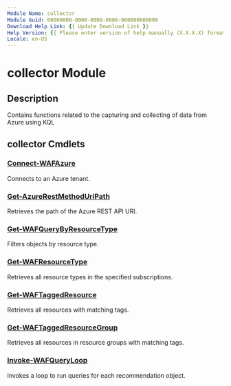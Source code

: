```yaml
---
Module Name: collector
Module Guid: 00000000-0000-0000-0000-000000000000
Download Help Link: {{ Update Download Link }}
Help Version: {{ Please enter version of help manually (X.X.X.X) format }}
Locale: en-US
---
```


# collector Module
## Description
Contains functions related to the capturing and collecting of data from Azure using KQL

## collector Cmdlets
### [Connect-WAFAzure](Connect-WAFAzure.md)
Connects to an Azure tenant.

### [Get-AzureRestMethodUriPath](Get-AzureRestMethodUriPath.md)
Retrieves the path of the Azure REST API URI.

### [Get-WAFQueryByResourceType](Get-WAFQueryByResourceType.md)
Filters objects by resource type.

### [Get-WAFResourceType](Get-WAFResourceType.md)
Retrieves all resource types in the specified subscriptions.

### [Get-WAFTaggedResource](Get-WAFTaggedResource.md)
Retrieves all resources with matching tags.

### [Get-WAFTaggedResourceGroup](Get-WAFTaggedResourceGroup.md)
Retrieves all resources in resource groups with matching tags.

### [Invoke-WAFQueryLoop](Invoke-WAFQueryLoop.md)
Invokes a loop to run queries for each recommendation object.


